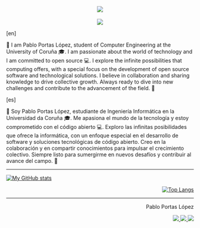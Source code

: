 <!-- https://github.com/denvercoder1/readme-typing-svg -->
<h2 align="center">
<a href="perfil-gh"><img src="https://readme-typing-svg.demolab.com?font=Fira+Code&duration=4000&pause=1000&color=00913FFF&random=false&width=435&lines=%C2%A1Hola!+%2F+Hello!+%F0%9F%91%8B;Soy+%2F+I+am+Pablo+Portas+L%C3%B3pez+%F0%9F%A4%93;%F0%9F%91%A8%E2%80%8D%F0%9F%8E%93+Estudio+Ingenier%C3%ADa+Inform%C3%A1tica;%F0%9F%91%A8%E2%80%8D%F0%9F%8E%93+A+Computer+Engineering+Student"/></a>
</h2>

<!-- https://github.com/tandpfun/skill-icons -->
<p align="center">
  <a href="perfil-gh">
    <img src="https://skillicons.dev/icons?i=git,github,docker,c,python,cloudflare,linux,raspberrypi,md,latex" />
  </a>
</p>

[en]

👋 I am Pablo Portas López, student of Computer Engineering at the University of Coruña 🎓. I am passionate about the world of technology and I am committed to open source 💻.
I explore the infinite possibilities that computing offers, with a special focus on the development of open source software and technological solutions. I believe in collaboration and sharing knowledge to drive collective growth. Always ready to dive into new challenges and contribute to the advancement of the field. 🚀

[es]

👋 Soy Pablo Portas López, estudiante de Ingeniería Informática en la Universidad da Coruña 🎓. Me apasiona el mundo de la tecnología y estoy comprometido con el código abierto 💻.
Exploro las infinitas posibilidades que ofrece la informática, con un enfoque especial en el desarrollo de software y soluciones tecnológicas de código abierto. Creo en la colaboración y en compartir conocimientos para impulsar el crecimiento colectivo. Siempre listo para sumergirme en nuevos desafíos y contribuir al avance del campo. 🚀

***

<!-- https://github.com/anuraghazra/github-readme-stats -->

<div align="left">

[![My GitHub stats](https://github-readme-stats.vercel.app/api?username=TeenBiscuits&theme=dark\&show_icons=true\&locale=es)](perfil-gh)

</div>

<div align="right">

[![Top Langs](https://github-readme-stats.vercel.app/api/top-langs/?username=TeenBiscuits&layout=compact&theme=dark&locale=es)](perfil-gh)

</div>

***

<div align="right">

  <p>Pablo Portas López</p>
  <a href="perfil-gh">
    <img src="https://skillicons.dev/icons?i=github" />
  </a>
  <a href="linkedin">
    <img src="https://skillicons.dev/icons?i=linkedin" />
  </a>
  <a href="twitter">
    <img src="https://skillicons.dev/icons?i=twitter" />
  </a>

</div>

[perfil-gh]: <https://github.com/TeenBiscuits>
[linkedin]: <https://www.linkedin.com/in/pabloportaslopez/>
[twitter]: <https://twitter.com/PabloPortasL>
